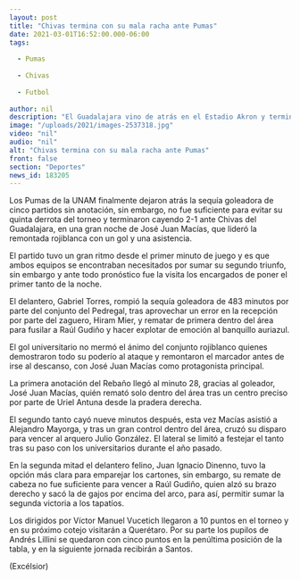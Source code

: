 ```yaml
---
layout: post
title: "Chivas termina con su mala racha ante Pumas"
date: 2021-03-01T16:52:00.000-06:00
tags:
  
  - Pumas
  
  - Chivas
  
  - Futbol
  
author: nil
description: "El Guadalajara vino de atrás en el Estadio Akron y terminó imponiéndose por 2-1 sobre los universitarios, entrando a zona de reclasificación"
image: "/uploads/2021/images-2537318.jpg"
video: "nil"
audio: "nil"
alt: "Chivas termina con su mala racha ante Pumas"
front: false
section: "Deportes"
news_id: 183205
---
```


Los Pumas de la UNAM finalmente dejaron atrás la sequía goleadora de cinco partidos sin anotación, sin embargo, no fue suficiente para evitar su quinta derrota del torneo y terminaron cayendo 2-1 ante Chivas del Guadalajara, en una gran noche de José Juan Macías, que lideró la remontada rojiblanca con un gol y una asistencia.

El partido tuvo un gran ritmo desde el primer minuto de juego y es que ambos equipos se encontraban necesitados por sumar su segundo triunfo, sin embargo y ante todo pronóstico fue la visita los encargados de poner el primer tanto de la noche.

El delantero, Gabriel Torres, rompió la sequía goleadora de 483 minutos por parte del conjunto del Pedregal, tras aprovechar un error en la recepción por parte del zaguero, Hiram Mier, y rematar de primera dentro del área para fusilar a Raúl Gudiño y hacer explotar de emoción al banquillo auriazul.

El gol universitario no mermó el ánimo del conjunto rojiblanco quienes demostraron todo su poderío al ataque y remontaron el marcador antes de irse al descanso, con José Juan Macías como protagonista principal.

La primera anotación del Rebaño llegó al minuto 28, gracias al goleador, José Juan Macías, quién remató solo dentro del área tras un centro preciso por parte de Uriel Antuna desde la pradera derecha.

El segundo tanto cayó nueve minutos después, esta vez Macías asistió a Alejandro Mayorga, y tras un gran control dentro del área, cruzó su disparo para vencer al arquero Julio González. El lateral se limitó a festejar el tanto tras su paso con los universitarios durante el año pasado.

En la segunda mitad el delantero felino, Juan Ignacio Dinenno, tuvo la opción más clara para emparejar los cartones, sin embargo, su remate de cabeza no fue suficiente para vencer a Raúl Gudiño, quien alzó su brazo derecho y sacó la de gajos por encima del arco, para así, permitir sumar la segunda victoria a los tapatíos.

Los dirigidos por Víctor Manuel Vucetich llegaron a 10 puntos en el torneo y en su próximo cotejo visitarán a Querétaro. Por su parte los pupilos de Andrés Lillini se quedaron con cinco puntos en la penúltima posición de la tabla, y en la siguiente jornada recibirán a Santos.

(Excélsior)